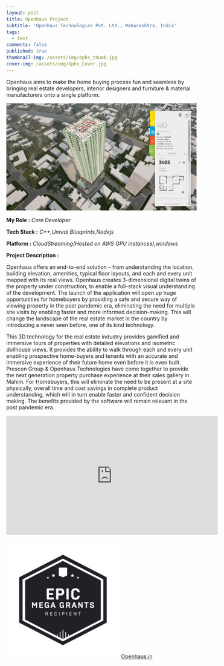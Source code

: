 ```yaml
---
layout: post
title: Openhaus Project
subtitle: 'Openhaus Technologies Pvt. Ltd., Maharashtra, India'
tags:
  - test
comments: false
published: true
thumbnail-img: /assets/img/ophs_thumb.jpg
cover-img: /assets/img/Ophs_Cover.jpg
---
```


Openhaus aims to make the home buying process fun and seamless by bringing real estate developers, interior designers and furniture & material manufacturers onto a single platform.

![Openhaus](/assets/img/Openhaus-1.jpg)

**My Role :** _Core Developer_ 

**Tech Stack :** _C++,Unreal Blueprints,Nodejs_ 

**Platform :** _CloudStreaming(Hosted on AWS GPU instances),windows_

**Project Description :**

Openhaus offers an end-to-end solution – from understanding the location, building elevation, amenities, typical floor layouts, and each and every unit mapped with its real views.  Openhaus creates 3-dimensional digital twins of the property under construction, to enable a full-stack visual understanding of the development. The launch of the application will open up huge opportunities for homebuyers by providing a safe and secure way of viewing property in the post pandemic era, eliminating the need for multiple site visits by enabling faster and more informed decision-making. This will change the landscape of the real estate market in the country by introducing a never seen before, one of its kind technology.

This 3D technology for the real estate industry provides gamified and immersive tours of properties with detailed elevations and isometric dollhouse views. It provides the ability to walk through each and every unit enabling prospective home-buyers and tenants with an accurate and immersive experience of their future home even before it is even built. Prescon Group & Openhaus Technologies have come together to provide the next generation property purchase experience at their sales gallery in Mahim. For Homebuyers, this will eliminate the need to be present at a site physically, overall time and cost savings in complete product understanding, which will in turn enable faster and confident decision making. The benefits provided by the software will remain relevant in the post pandemic era.

<iframe width="560" height="315" src="https://www.youtube.com/embed/YTqPVq-x7LA" title="YouTube video player" frameborder="0" allow="accelerometer; autoplay; clipboard-write; encrypted-media; gyroscope; picture-in-picture" allowfullscreen></iframe>

![Epic_Mega_Grant](/assets/img/Epic_Mega_Grant.jpg) [Openhaus.in](https://www.openhaus.in/)
